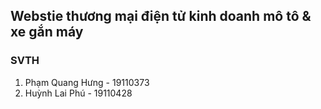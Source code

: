 ## Webstie thương mại điện tử kinh doanh mô tô & xe gắn máy

### SVTH
1. Phạm Quang Hưng - 19110373
2. Huỳnh Lai Phú - 19110428
